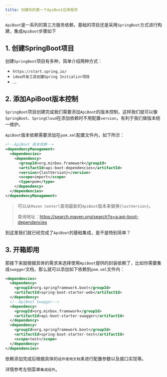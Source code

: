 ```yaml
---
title: 创建你的第一个ApiBoot应用程序
---
```

`ApiBoot`是一系列的第三方服务依赖，基础的项目还是采用`SpringBoot`方式进行构建，集成`ApiBoot`步骤如下

## 1. 创建SpringBoot项目

创建`SpringBoot`项目有多种，简单介绍两种方式：

- `https://start.spring.io/`
- `idea开发工具创建Spring Initializr项目`
- ...

## 2. 添加ApiBoot版本控制

`SpringBoot`项目创建完成我们需要添加`ApiBoot`的版本控制，这样我们就可以像`SpringBoot`、`SpringCloud`在添加依赖时不用配置`version`，有利于我们做版本统一维护。

`ApiBoot`版本依赖需要添加在`pom.xml`配置文件内，如下所示：

```xml
<!--ApiBoot 版本依赖-->
<dependencyManagement>
  <dependencies>
    <dependency>
      <groupId>org.minbox.framework</groupId>
      <artifactId>api-boot-dependencies</artifactId>
      <version>{lastVersion}</version>
      <scope>import</scope>
      <type>pom</type>
    </dependency>
  </dependencies>
</dependencyManagement>
```

> 可以从`Maven Centerl`查询最新的`ApiBoot`版本来替换`{lastVersion}`。
>
> 查询地址：https://search.maven.org/search?q=a:api-boot-dependencies

到这里我们就已经完成了`ApiBoot`的基础集成，是不是特别简单？

## 3. 开箱即用

那接下来就根据具体的需求来选择使用`ApiBoot`提供的封装依赖了，比如你需要集成`swagger`文档，那么就可以添加如下依赖到`pom.xml`文件内：

```xml
<dependencies>
  <dependency>
    <groupId>org.springframework.boot</groupId>
    <artifactId>spring-boot-starter-web</artifactId>
  </dependency>
  <!--ApiBoot Swagger-->
  <dependency>
    <groupId>org.minbox.framework</groupId>
    <artifactId>api-boot-starter-swagger</artifactId>
  </dependency>
  <dependency>
    <groupId>org.springframework.boot</groupId>
    <artifactId>spring-boot-starter-test</artifactId>
    <scope>test</scope>
  </dependency>
</dependencies>
```

依赖添加完成后根据具体的`组件使用文档`来进行配置参数以及接口实现等。

详情参考左侧菜单`集成组件`。